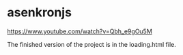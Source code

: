 # asenkronjs
https://www.youtube.com/watch?v=Qbh_e9gOu5M

The finished version of the project is in the loading.html file.
